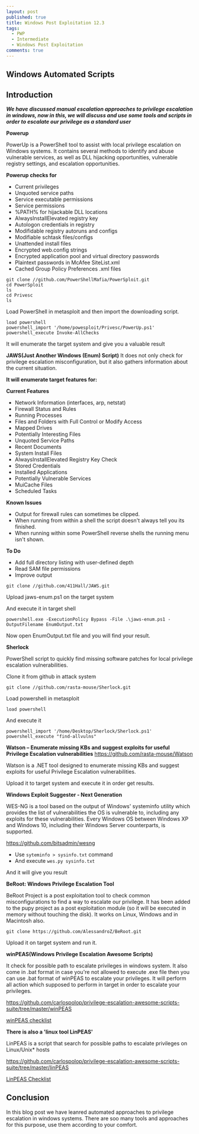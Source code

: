 ```yaml
---
layout: post
published: true
title: Windows Post Exploitation 12.3
tags:
  - PWP
  - Intermediate
  - Windows Post Exploitation
comments: true
---
```

## Windows Automated Scripts

## Introduction

**_We have discussed manual escalation approaches to privilege escalation in windows, now in this, we will discuss and use some tools and scripts in order to escalate our privilege as a standard user_**


**Powerup**

PowerUp is a PowerShell tool to assist with local privilege escalation on Windows systems. It contains several methods to identify and abuse vulnerable services, as well as DLL hijacking opportunities, vulnerable registry settings, and escalation opportunities.


**Powerup checks for**

* Current privileges
* Unquoted service paths
* Service executable permissions
* Service permissions
* %PATH% for hijackable DLL locations
* AlwaysInstallElevated registry key
* Autologon credentials in registry
* Modifidable registry autoruns and configs
* Modifiable schtask files/configs
* Unattended install files
* Encrypted web.config strings
* Encrypted application pool and virtual directory passwords
* Plaintext passwords in McAfee SiteList.xml
* Cached Group Policy Preferences .xml files


```
git clone //github.com/PowerShellMafia/PowerSploit.git
cd PowerSploit
ls
cd Privesc
ls
```

Load PowerShell in metasploit and then import the downloading script.

```
load powershell
powershell_import '/home/powesploit/Privesc/PowerUp.ps1'
powershell_execute Invoke-AllChecks
```

It will enumerate the target system and give you a valuable result



**JAWS(Just Another Windows (Enum) Script)**
It does not only check for privilege escalation misconfiguration, but it also gathers information about the current situation.

**It will enumerate target features for:**

**Current Features**

* Network Information (interfaces, arp, netstat)
* Firewall Status and Rules
* Running Processes
* Files and Folders with Full Control or Modify Access
* Mapped Drives
* Potentially Interesting Files
* Unquoted Service Paths
* Recent Documents
* System Install Files
* AlwaysInstallElevated Registry Key Check
* Stored Credentials
* Installed Applications
* Potentially Vulnerable Services
* MuiCache Files
* Scheduled Tasks

**Known Issues**

* Output for firewall rules can sometimes be clipped.
* When running from within a shell the script doesn't always tell you its finished.
* When running within some PowerShell reverse shells the running menu isn't shown.

**To Do**

* Add full directory listing with user-defined depth
* Read SAM file permissions
* Improve output


```
git clone //github.com/411Hall/JAWS.git
```
Upload jaws-enum.ps1 on the target system

And execute it in target shell
```
powershell.exe -ExecutionPolicy Bypass -File .\jaws-enum.ps1 -OutputFilename EnumOutput.txt
```

Now open EnumOutput.txt file and you will find your result.



**Sherlock**

PowerShell script to quickly find missing software patches for local privilege escalation vulnerabilities.

Clone it from github in attack system

```
git clone //github.com/rasta-mouse/Sherlock.git
```
Load powershell in metasploit 
```
load powershell
```
And execute it

```
powershell_import '/home/Desktop/Sherlock/Sherlock.ps1'
powershell_execute "find-allvulns"
```
**Watson – Enumerate missing KBs and suggest exploits for useful Privilege Escalation vulnerabilities**
https://github.com/rasta-mouse/Watson

Watson is a .NET tool designed to enumerate missing KBs and suggest exploits for useful Privilege Escalation vulnerabilities.

Upload it to target system and execute it in order get results.




**Windows Exploit Suggester - Next Generation**

WES-NG is a tool based on the output of Windows' systeminfo utility which provides the list of vulnerabilities the OS is vulnerable to, including any exploits for these vulnerabilities. Every Windows OS between Windows XP and Windows 10, including their Windows Server counterparts, is supported.

https://github.com/bitsadmin/wesng

* Use `syteminfo > sysinfo.txt` command
* And execute `wes.py sysinfo.txt`

And it will give you result

**BeRoot: Windows Privilege Escalation Tool**

BeRoot Project is a post exploitation tool to check common misconfigurations to find a way to escalate our privilege.
It has been added to the pupy project as a post exploitation module (so it will be executed in memory without touching the disk).
It works on Linux, Windows and in Macintosh also.

```
git clone https://github.com/AlessandroZ/BeRoot.git
```
Upload it on target system and run it.


**winPEAS(Windows Privilege Escalation Awesome Scripts)**

It check for possible path to escalate privileges in windows system. It also come in .bat format in case you're not allowed to execute .exe file then you can use .bat format of winPEAS to escalate your privileges.
It will perform all action which supposed to perform in target in order to escalate your privileges.

https://github.com/carlospolop/privilege-escalation-awesome-scripts-suite/tree/master/winPEAS

[winPEAS checklist](https://book.hacktricks.xyz/windows/checklist-windows-privilege-escalation)


**There is  also a 'linux tool LinPEAS'** 

LinPEAS is a script that search for possible paths to escalate privileges on Linux/Unix* hosts

https://github.com/carlospolop/privilege-escalation-awesome-scripts-suite/tree/master/linPEAS

[LinPEAS Checklist](https://book.hacktricks.xyz/linux-unix/privilege-escalation)







## Conclusion 

In this blog post we have leanred automated approaches to privilege escalation in windows systems. There are soo many tools and approaches for this purpose, use them according to your comfort.












